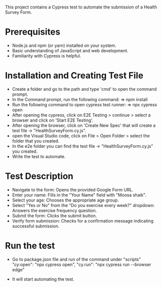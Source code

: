This project contains a Cypress test to automate the submission of a Health Survey Form.

# Prerequisites

- Node.js and npm (or yarn) installed on your system.
- Basic understanding of JavaScript and web development.
- Familiarity with Cypress is helpful.

# Installation and Creating Test File

- Create a folder and go to the path and type 'cmd' to open the command prompt.
- In the Command prompt, run the following command:
    => npm install
- Run the following command to open cypress test runner:
    => npx cypress open
- After opening the cypress, click on E2E Testing > continue > select a browser and click on 'Start E2E Testing'.
- After opening the browser, click on 'Create New Spec' that will create a test file -> "HealthSurveyForm.cy.js".
- open the Visual Studio code, click on File > Open Folder > select the folder that you created.
- In the e2e folder you can find the test file -> "HealthSurveyForm.cy.js" you created.
- Write the test to automate.

# Test Description

- Navigate to the form: Opens the provided Google Form URL.
- Enter your name: Fills in the "Your Name" field with "Moosa shaik".
- Select your age: Chooses the appropriate age group.
- Select "Yes or No" from the "Do you exercise every week?" dropdown: Answers the exercise frequency question.
- Submit the form: Clicks the submit button.
- Verify form submission: Checks for a confirmation message indicating successful submission.

# Run the test

- Go to package.json file and run of the command under "scripts"
    "cy:open": "npx cypress open",
    "cy.run": "npx cypress run --browser edge"

- It will start automating the test.